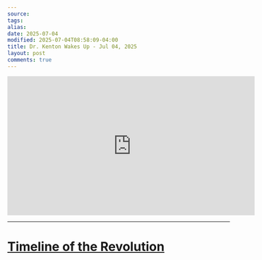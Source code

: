 ```yaml
---
source:
tags:
alias:
date: 2025-07-04
modified: 2025-07-04T08:58:09-04:00
title: Dr. Kenton Wakes Up - Jul 04, 2025
layout: post
comments: true
---
```


  

<iframe width="560" height="315" src="https://www.youtube.com/embed/isKwpeLRul8" title="YouTube video player" frameborder="0" allow="accelerometer; autoplay; clipboard-write; encrypted-media; gyroscope; picture-in-picture; web-share" allowfullscreen></iframe>



---



# [Timeline of the Revolution](https://www.nps.gov/subjects/americanrevolution/timeline.htm)
